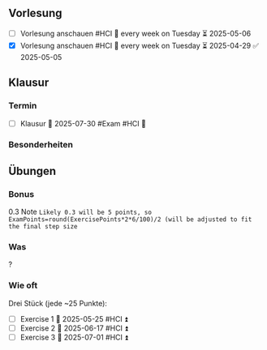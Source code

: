 ## Vorlesung
- [ ] Vorlesung anschauen #HCI 🔁 every week on Tuesday ⏳ 2025-05-06
- [x] Vorlesung anschauen #HCI 🔁 every week on Tuesday ⏳ 2025-04-29 ✅ 2025-05-05
## Klausur
### Termin
- [ ] Klausur 🛫 2025-07-30 #Exam #HCI  🔺 

### Besonderheiten
## Übungen
### Bonus
0.3 Note
`Likely 0.3 will be 5 points, so ExamPoints=round(ExercisePoints*2*6/100)/2 (will be adjusted to fit the final step size`
### Was
?

### Wie oft
Drei Stück (jede ~25 Punkte):
- [ ] Exercise 1 🛫 2025-05-25 #HCI ⏫ 
- [ ] Exercise 2 🛫 2025-06-17 #HCI ⏫ 
- [ ] Exercise 3 🛫 2025-07-01 #HCI ⏫ 